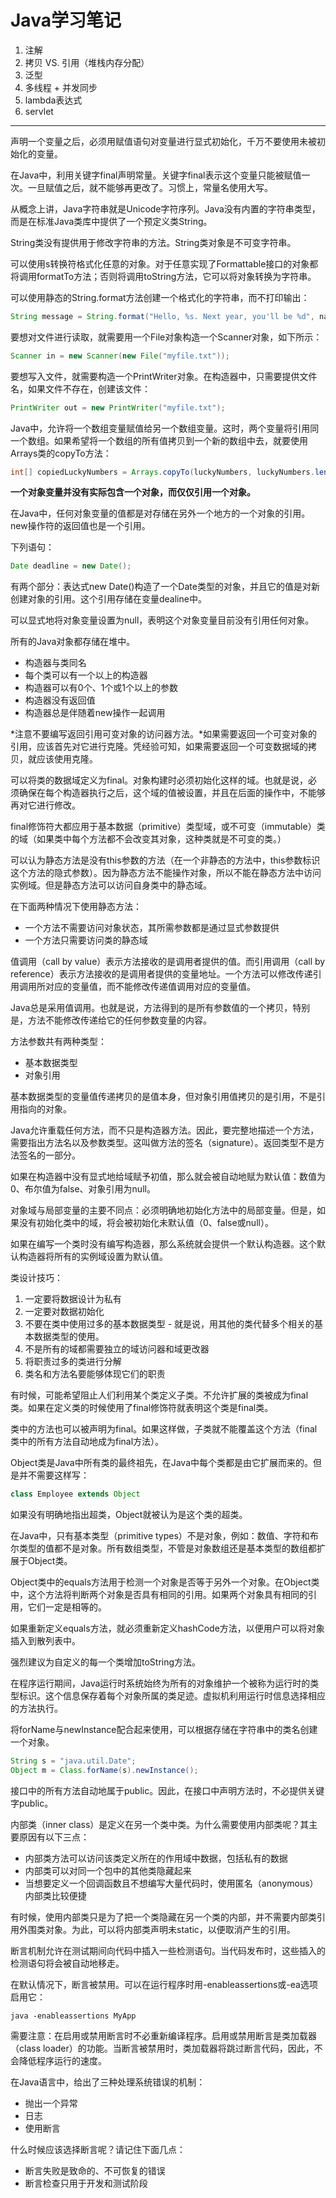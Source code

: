 # Java学习笔记

1. 注解
2. 拷贝 VS. 引用（堆栈内存分配）
3. 泛型
4. 多线程 + 并发同步
5. lambda表达式
6. servlet

---

声明一个变量之后，必须用赋值语句对变量进行显式初始化，千万不要使用未被初始化的变量。

在Java中，利用关键字final声明常量。关键字final表示这个变量只能被赋值一次。一旦赋值之后，就不能够再更改了。习惯上，常量名使用大写。

从概念上讲，Java字符串就是Unicode字符序列。Java没有内置的字符串类型，而是在标准Java类库中提供了一个预定义类String。

String类没有提供用于修改字符串的方法。String类对象是不可变字符串。

可以使用s转换符格式化任意的对象。对于任意实现了Formattable接口的对象都将调用formatTo方法；否则将调用toString方法，它可以将对象转换为字符串。

可以使用静态的String.format方法创建一个格式化的字符串，而不打印输出：

```java
String message = String.format("Hello, %s. Next year, you'll be %d", name, age);
```

要想对文件进行读取，就需要用一个File对象构造一个Scanner对象，如下所示：

```java
Scanner in = new Scanner(new File("myfile.txt"));
```

要想写入文件，就需要构造一个PrintWriter对象。在构造器中，只需要提供文件名，如果文件不存在，创建该文件：

```java
PrintWriter out = new PrintWriter("myfile.txt");
```

Java中，允许将一个数组变量赋值给另一个数组变量。这时，两个变量将引用同一个数组。如果希望将一个数组的所有值拷贝到一个新的数组中去，就要使用Arrays类的copyTo方法：

```java
int[] copiedLuckyNumbers = Arrays.copyTo(luckyNumbers, luckyNumbers.length);
```

**一个对象变量并没有实际包含一个对象，而仅仅引用一个对象。**

在Java中，任何对象变量的值都是对存储在另外一个地方的一个对象的引用。new操作符的返回值也是一个引用。

下列语句：

```java
Date deadline = new Date();
```

有两个部分：表达式new Date()构造了一个Date类型的对象，并且它的值是对新创建对象的引用。这个引用存储在变量dealine中。

可以显式地将对象变量设置为null，表明这个对象变量目前没有引用任何对象。

所有的Java对象都存储在堆中。

- 构造器与类同名
- 每个类可以有一个以上的构造器
- 构造器可以有0个、1个或1个以上的参数
- 构造器没有返回值
- 构造器总是伴随着new操作一起调用

*注意不要编写返回引用可变对象的访问器方法。*如果需要返回一个可变对象的引用，应该首先对它进行克隆。凭经验可知，如果需要返回一个可变数据域的拷贝，就应该使用克隆。

可以将类的数据域定义为final。对象构建时必须初始化这样的域。也就是说，必须确保在每个构造器执行之后，这个域的值被设置，并且在后面的操作中，不能够再对它进行修改。

final修饰符大都应用于基本数据（primitive）类型域，或不可变（immutable）类的域（如果类中每个方法都不会改变其对象，这种类就是不可变的类。）

可以认为静态方法是没有this参数的方法（在一个非静态的方法中，this参数标识这个方法的隐式参数）。因为静态方法不能操作对象，所以不能在静态方法中访问实例域。但是静态方法可以访问自身类中的静态域。

在下面两种情况下使用静态方法：

- 一个方法不需要访问对象状态，其所需参数都是通过显式参数提供
- 一个方法只需要访问类的静态域

值调用（call by value）表示方法接收的是调用者提供的值。而引用调用（call by reference）表示方法接收的是调用者提供的变量地址。一个方法可以修改传递引用调用所对应的变量值，而不能修改传递值调用对应的变量值。

Java总是采用值调用。也就是说，方法得到的是所有参数值的一个拷贝，特别是，方法不能修改传递给它的任何参数变量的内容。

方法参数共有两种类型：

- 基本数据类型
- 对象引用

基本数据类型的变量值传递拷贝的是值本身，但对象引用值拷贝的是引用，不是引用指向的对象。

Java允许重载任何方法，而不只是构造器方法。因此，要完整地描述一个方法，需要指出方法名以及参数类型。这叫做方法的签名（signature）。返回类型不是方法签名的一部分。

如果在构造器中没有显式地给域赋予初值，那么就会被自动地赋为默认值：数值为0、布尔值为false、对象引用为null。

对象域与局部变量的主要不同点：必须明确地初始化方法中的局部变量。但是，如果没有初始化类中的域，将会被初始化未默认值（0、false或null）。

如果在编写一个类时没有编写构造器，那么系统就会提供一个默认构造器。这个默认构造器将所有的实例域设置为默认值。

类设计技巧：

1. 一定要将数据设计为私有
2. 一定要对数据初始化
3. 不要在类中使用过多的基本数据类型 - 就是说，用其他的类代替多个相关的基本数据类型的使用。
4. 不是所有的域都需要独立的域访问器和域更改器
5. 将职责过多的类进行分解
6. 类名和方法名要能够体现它们的职责

有时候，可能希望阻止人们利用某个类定义子类。不允许扩展的类被成为final类。如果在定义类的时候使用了final修饰符就表明这个类是final类。

类中的方法也可以被声明为final。如果这样做，子类就不能覆盖这个方法（final类中的所有方法自动地成为final方法）。

Object类是Java中所有类的最终祖先，在Java中每个类都是由它扩展而来的。但是并不需要这样写：

```java
class Employee extends Object
```

如果没有明确地指出超类，Object就被认为是这个类的超类。

在Java中，只有基本类型（primitive types）不是对象，例如：数值、字符和布尔类型的值都不是对象。所有数组类型，不管是对象数组还是基本类型的数组都扩展于Object类。

Object类中的equals方法用于检测一个对象是否等于另外一个对象。在Object类中，这个方法将判断两个对象是否具有相同的引用。如果两个对象具有相同的引用，它们一定是相等的。

如果重新定义equals方法，就必须重新定义hashCode方法，以便用户可以将对象插入到散列表中。

强烈建议为自定义的每一个类增加toString方法。

在程序运行期间，Java运行时系统始终为所有的对象维护一个被称为运行时的类型标识。这个信息保存着每个对象所属的类足迹。虚拟机利用运行时信息选择相应的方法执行。

将forName与newInstance配合起来使用，可以根据存储在字符串中的类名创建一个对象。

```java
String s = "java.util.Date";
Object m = Class.forName(s).newInstance();
```

接口中的所有方法自动地属于public。因此，在接口中声明方法时，不必提供关键字public。

内部类（inner class）是定义在另一个类中类。为什么需要使用内部类呢？其主要原因有以下三点：

- 内部类方法可以访问该类定义所在的作用域中数据，包括私有的数据
- 内部类可以对同一个包中的其他类隐藏起来
- 当想要定义一个回调函数且不想编写大量代码时，使用匿名（anonymous）内部类比较便捷

有时候，使用内部类只是为了把一个类隐藏在另一个类的内部，并不需要内部类引用外围类对象。为此，可以将内部类声明未static，以便取消产生的引用。

断言机制允许在测试期间向代码中插入一些检测语句。当代码发布时，这些插入的检测语句将会被自动地移走。

在默认情况下，断言被禁用。可以在运行程序时用-enableassertions或-ea选项启用它：

```
java -enableassertions MyApp
```

需要注意：在启用或禁用断言时不必重新编译程序。启用或禁用断言是类加载器（class loader）的功能。当断言被禁用时，类加载器将跳过断言代码，因此，不会降低程序运行的速度。

在Java语言中，给出了三种处理系统错误的机制：

- 抛出一个异常
- 日志
- 使用断言

什么时候应该选择断言呢？请记住下面几点：

- 断言失败是致命的、不可恢复的错误
- 断言检查只用于开发和测试阶段



